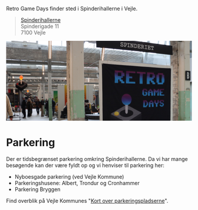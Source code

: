 <!-- BEGIN ARISE ------------------------------
Title:: "Tilmelding"

Author:: "Retro Game Days"
Description:: "Find os"
Language:: "da"
Thumbnail:: "/kort-16x16.png"
Published Date:: "2025-05-02"
Modified Date:: "2025-05-02"

toc:: "false"
process_markdown:: "true"
content_header:: "false"
---- END ARISE \\ DO NOT MODIFY THIS LINE ---->

Retro Game Days finder sted i Spinderihallerne i Vejle.

>[Spinderihallerne](https://www.spinderihallerne.dk/find-vej/)<br>
Spinderigade 11<br>
7100 Vejle<br>

![](spinderi.jpg "Spinderihallerne") 

# Parkering
Der er tidsbegrænset parkering omkring Spinderihallerne. Da vi har mange besøgende kan der være fyldt op og vi henviser til parkering her:

 - Nyboesgade parkering (ved Vejle Kommune)
 - Parkeringshusene: Albert, Trondur og Cronhammer
 - Parkering Bryggen
 
 Find overblik på Vejle Kommunes "[Kort over parkeringspladserne](https://www.vejle.dk/borger/mit-liv/trafik-og-parkering/parkering/hvor-kan-jeg-parkere/)".